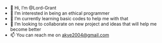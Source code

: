 - 👋 Hi, I’m @Lord-Grant
- 👀 I’m interested in being an ethical programmer
- 🌱 I’m currently learning basic codes to help me with that
- 💞️ I’m looking to collaborate on new project and ideas that will help me become better
- 📫 You can reach me on akye2004@gmail.com

<!---
Lord-Grant/Lord-Grant is a ✨ special ✨ repository because its `README.md` (this file) appears on your GitHub profile.
You can click the Preview link to take a look at your changes.
--->
